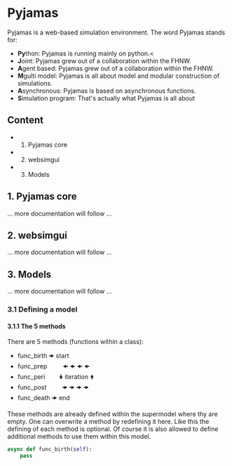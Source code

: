# Pyjamas
Pyjamas is a web-based simulation environment. The word Pyjamas stands for:
* **Py**thon: Pyjamas is running mainly on python.<
* **J**oint: Pyjamas grew out of a collaboration within the FHNW.
* **A**gent based: Pyjamas grew out of a collaboration within the FHNW.
* **M**gulti model: Pyjamas is all about model and modular construction of simulations.
* **A**synchronous: Pyjamas is based on asynchronous functions.
* **S**imulation program: That's actually what Pyjamas is all about

## Content
* 1. Pyjamas core
* 2. websimgui
* 3. Models
## 1. Pyjamas core</h3>
... more documentation will follow ...
## 2. websimgui
... more documentation will follow ...
## 3. Models
... more documentation will follow ...

### 3.1 Defining a model</h4>


#### 3.1.1 The 5 methods</h5>
There are 5 methods (functions within a class):

* func_birth 🠞 start
* func_prep  &emsp;&emsp; 🠜  🠜  🠜  🠜
* func_peri  &emsp;&emsp;🠟 iteration  🠝
* func_post  &emsp;&emsp; 🠞  🠞  🠞  🠞
* func_death 🠞 end

These methods are already defined within the supermodel where thy are empty. One can overwrite a method by
redefining it here. Like this the defining of each method is optional. Of course it is also allowed to define
additional methods to use them within this model.

```python
async def func_birth(self):
    pass
```